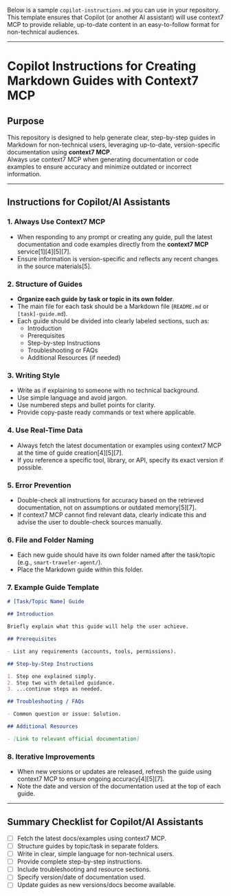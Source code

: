 Below is a sample `copilot-instructions.md` you can use in your repository. This template ensures that Copilot (or another AI assistant) will use context7 MCP to provide reliable, up-to-date content in an easy-to-follow format for non-technical audiences.

---

# Copilot Instructions for Creating Markdown Guides with Context7 MCP

## Purpose

This repository is designed to help generate clear, step-by-step guides in Markdown for non-technical users, leveraging up-to-date, version-specific documentation using **context7 MCP**.  
Always use context7 MCP when generating documentation or code examples to ensure accuracy and minimize outdated or incorrect information.

---

## Instructions for Copilot/AI Assistants

### 1. **Always Use Context7 MCP**

- When responding to any prompt or creating any guide, pull the latest documentation and code examples directly from the **context7 MCP** service[1][4][5][7].
- Ensure information is version-specific and reflects any recent changes in the source materials[5].

### 2. **Structure of Guides**

- **Organize each guide by task or topic in its own folder**.
- The main file for each task should be a Markdown file (`README.md` or `[task]-guide.md`).
- Each guide should be divided into clearly labeled sections, such as:
  - Introduction
  - Prerequisites
  - Step-by-step Instructions
  - Troubleshooting or FAQs
  - Additional Resources (if needed)

### 3. **Writing Style**

- Write as if explaining to someone with no technical background.
- Use simple language and avoid jargon.
- Use numbered steps and bullet points for clarity.
- Provide copy-paste ready commands or text where applicable.

### 4. **Use Real-Time Data**

- Always fetch the latest documentation or examples using context7 MCP at the time of guide creation[4][5][7].
- If you reference a specific tool, library, or API, specify its exact version if possible.

### 5. **Error Prevention**

- Double-check all instructions for accuracy based on the retrieved documentation, not on assumptions or outdated memory[5][7].
- If context7 MCP cannot find relevant data, clearly indicate this and advise the user to double-check sources manually.

### 6. **File and Folder Naming**

- Each new guide should have its own folder named after the task/topic (e.g., `smart-traveler-agent/`).
- Place the Markdown guide within this folder.

### 7. **Example Guide Template**

```markdown
# [Task/Topic Name] Guide

## Introduction

Briefly explain what this guide will help the user achieve.

## Prerequisites

- List any requirements (accounts, tools, permissions).

## Step-by-Step Instructions

1. Step one explained simply.
2. Step two with detailed guidance.
3. ...continue steps as needed.

## Troubleshooting / FAQs

- Common question or issue: Solution.

## Additional Resources

- [Link to relevant official documentation]
```

### 8. **Iterative Improvements**

- When new versions or updates are released, refresh the guide using context7 MCP to ensure ongoing accuracy[4][5][7].
- Note the date and version of the documentation used at the top of each guide.

---

## Summary Checklist for Copilot/AI Assistants

- [ ] Fetch the latest docs/examples using context7 MCP.
- [ ] Structure guides by topic/task in separate folders.
- [ ] Write in clear, simple language for non-technical users.
- [ ] Provide complete step-by-step instructions.
- [ ] Include troubleshooting and resource sections.
- [ ] Specify version/date of documentation used.
- [ ] Update guides as new versions/docs become available.
